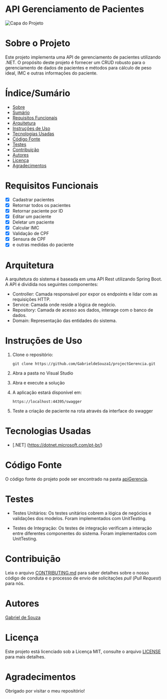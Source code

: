 # API Gerenciamento de Pacientes

![Capa do Projeto](https://picsum.photos/850/280)

# Sobre o Projeto

Este projeto implementa uma API de gerenciamento de pacientes utilizando .NET. O propósito deste projeto é fornecer um CRUD robusto para o gerenciamento de dados de pacientes e métodos para cálculo de peso ideal, IMC e outras informações do paciente.

# Índice/Sumário

- [Sobre](#sobre-o-projeto)
- [Sumário](#índice/sumário)
- [Requisitos Funcionais](#requisitos-funcionais)
- [Arquitetura](#arquitetura)
- [Instruções de Uso](#instruções-de-uso)
- [Tecnologias Usadas](#tecnologias-usadas)
- [Código Fonte](#código-fonte)
- [Testes](#testes)
- [Contribuição](#contribuição)
- [Autores](#autores)
- [Licença](#licença)
- [Agradecimentos](#agradecimentos)

# Requisitos Funcionais

 - [x] Cadastrar pacientes
 - [x] Retornar todos os pacientes
 - [x] Retornar paciente por ID
 - [x] Editar um paciente
 - [x] Deletar um paciente
 - [x] Calcular IMC
 - [x] Validação de CPF
 - [x] Sensura de CPF
 - [x]  e outras medidas do paciente

# Arquitetura

A arquitetura do sistema é baseada em uma API Rest utilizando Spring Boot. A API é dividida nos seguintes componentes:

- Controller: Camada responsável por expor os endpoints e lidar com as requisições HTTP.
- Service: Camada onde reside a lógica de negócio.
- Repository: Camada de acesso aos dados, interage com o banco de dados.
- Domain: Representação das entidades do sistema.

# Instruções de Uso

1. Clone o repositório:

   `git clone https://github.com/GabrieldeSouza1/projectGerencia.git`

2. Abra a pasta no Visual Studio

3. Abra e execute a solução

4. A aplicação estará disponível em:

   `https://localhost:44395/swagger`

5. Teste a criação de paciente na rota através da interface do swagger

# Tecnologias Usadas

- [.NET] (https://dotnet.microsoft.com/pt-br/)

# Código Fonte

O código fonte do projeto pode ser encontrado na pasta [apiGerencia](https://github.com/GabrieldeSouza1/projectGerencia/tree/main/apiGerencia).

# Testes

- Testes Unitários: Os testes unitários cobrem a lógica de negócios e validações dos modelos. Foram implementados com UnitTesting.

- Testes de Integração: Os testes de integração verificam a interação entre diferentes componentes do sistema. Foram implementados com UnitTesting.

# Contribuição

Leia o arquivo [CONTRIBUTING.md](CONTRIBUTING.md) para saber detalhes sobre o nosso código de conduta e o processo de envio de solicitações _pull_ (_Pull Request_) para nós.

# Autores

[Gabriel de Souza](https://github.com/GabrieldeSouza1)

# Licença

Este projeto está licenciado sob a Licença MIT, consulte o arquivo [LICENSE](LICENSE) para mais detalhes.

# Agradecimentos

Obrigado por visitar o meu repositório!

